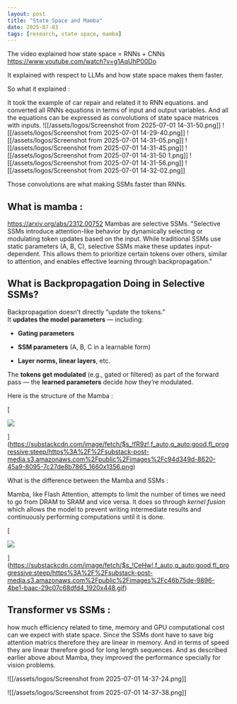 ```yaml
---
layout: post
title: "State Space and Mamba"
date: 2025-07-03
tags: [research, state space, mamba]
--- 
```


The video explained how state space = RNNs + CNNs 
https://www.youtube.com/watch?v=g1AqUhP00Do

It explained with respect to LLMs and how state space makes them faster. 

So what it explained : 

It took the example of car repair and related it to RNN equations. and converted all RNNs equations in terms of input and output variables. And all the equations can be expressed as convolutions of state space matrices with inputs. 
![[/assets/logos/Screenshot from 2025-07-01 14-31-50.png]]
![[/assets/logos/Screenshot from 2025-07-01 14-29-40.png]]
![[/assets/logos/Screenshot from 2025-07-01 14-31-05.png]]
![[/assets/logos/Screenshot from 2025-07-01 14-31-45.png]]
![[/assets/logos/Screenshot from 2025-07-01 14-31-50 1.png]]
![[/assets/logos/Screenshot from 2025-07-01 14-31-56.png]]
![[/assets/logos/Screenshot from 2025-07-01 14-32-02.png]]

Those convolutions are what making SSMs faster than RNNs. 
## What is mamba : 
https://arxiv.org/abs/2312.00752
Mambas are selective SSMs. 
"Selective SSMs introduce attention-like behavior by dynamically selecting or modulating token updates based on the input. While traditional SSMs use static parameters (A, B, C), selective SSMs make these updates input-dependent. This allows them to prioritize certain tokens over others, similar to attention, and enables effective learning through backpropagation."

## What is Backpropagation Doing in Selective SSMs?

Backpropagation doesn’t directly “update the tokens.”  
It **updates the model parameters** — including:

- **Gating parameters**
    
- **SSM parameters** (A, B, C in a learnable form)
    
- **Layer norms, linear layers**, etc.


The **tokens get modulated** (e.g., gated or filtered) as part of the forward pass — the **learned parameters** decide _how_ they’re modulated.

    
Here is the structure of the Mamba : 


[

![](https://substackcdn.com/image/fetch/$s_!fR9z!,w_1456,c_limit,f_auto,q_auto:good,fl_progressive:steep/https%3A%2F%2Fsubstack-post-media.s3.amazonaws.com%2Fpublic%2Fimages%2Fc94d349d-8620-45a9-8095-7c27de8b7865_1660x1356.png)



](https://substackcdn.com/image/fetch/$s_!fR9z!,f_auto,q_auto:good,fl_progressive:steep/https%3A%2F%2Fsubstack-post-media.s3.amazonaws.com%2Fpublic%2Fimages%2Fc94d349d-8620-45a9-8095-7c27de8b7865_1660x1356.png)

What is the difference between the Mamba and SSMs : 

Mamba, like Flash Attention, attempts to limit the number of times we need to go from DRAM to SRAM and vice versa. It does so through _kernel fusion_ which allows the model to prevent writing intermediate results and continuously performing computations until it is done.

[

![](https://substackcdn.com/image/fetch/$s_!CeHw!,w_1456,c_limit,f_auto,q_auto:good,fl_progressive:steep/https%3A%2F%2Fsubstack-post-media.s3.amazonaws.com%2Fpublic%2Fimages%2Fc46b75de-9896-4be1-baac-29c07c68dfd4_1920x448.gif)



](https://substackcdn.com/image/fetch/$s_!CeHw!,f_auto,q_auto:good,fl_progressive:steep/https%3A%2F%2Fsubstack-post-media.s3.amazonaws.com%2Fpublic%2Fimages%2Fc46b75de-9896-4be1-baac-29c07c68dfd4_1920x448.gif)

## Transformer vs SSMs :
how much efficiency related to time, memory and GPU computational cost can we expect with state space. Since the SSMs dont have to save big attention matrics therefore they are linear in memory. And in terms of speed they are linear therefore good for long length sequences. And as described earlier above about Mamba, they improved the performance specially for vision problems. 

![[/assets/logos/Screenshot from 2025-07-01 14-37-24.png]]

![[/assets/logos/Screenshot from 2025-07-01 14-37-38.png]]

